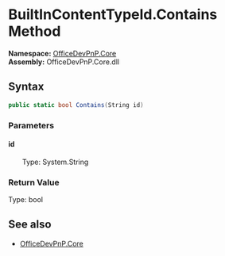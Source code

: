 # BuiltInContentTypeId.Contains Method  
  

**Namespace:** [OfficeDevPnP.Core](OfficeDevPnP.Core.md)  
**Assembly:** OfficeDevPnP.Core.dll  
## Syntax
```C#
public static bool Contains(String id)
```
### Parameters
#### id  
&emsp;&emsp;Type: System.String  

### Return Value
Type: bool  

## See also
- [OfficeDevPnP.Core](OfficeDevPnP.Core.md)
